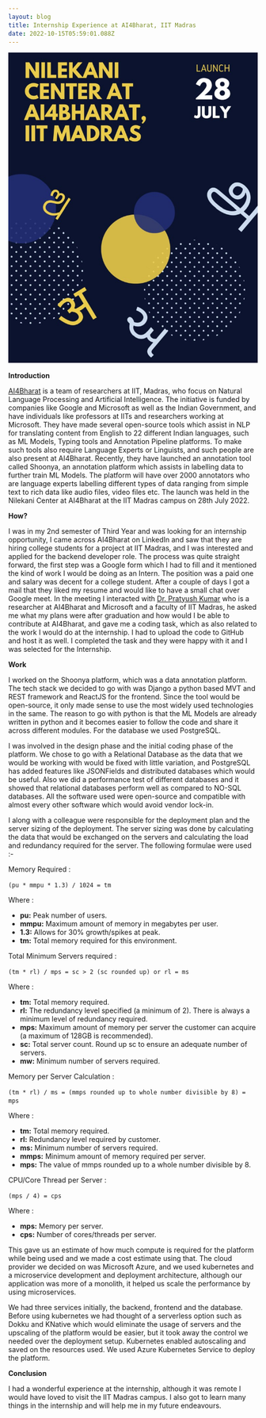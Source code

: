 ```yaml
---
layout: blog
title: Internship Experience at AI4Bharat, IIT Madras
date: 2022-10-15T05:59:01.088Z
---
```

![AI4Bharat](/images/uploads/flyershort_paapza.jpg "AI4Bharat")

**Introduction**

[AI4Bharat](https://ai4bharat.org/) is a team of researchers at IIT, Madras, who focus on Natural Language Processing and Artificial Intelligence. The initiative is funded by companies like Google and Microsoft as well as the Indian Government, and have individuals like professors at IITs and researchers working at Microsoft. They have made several open-source tools which assist in NLP for translating content from English to 22 different Indian languages, such as ML Models, Typing tools and Annotation Pipeline platforms. To make such tools also require Language Experts or Linguists, and such people are also present at AI4Bharat. Recently, they have launched an annotation tool called Shoonya, an annotation platform which assists in labelling data to further train ML Models. The platform will have over 2000 annotators who are language experts labelling different types of data ranging from simple text to rich data like audio files, video files etc. The launch was held in the Nilekani Center at AI4Bharat at the IIT Madras campus on 28th July 2022. 

**How?**

I was in my 2nd semester of Third Year and was looking for an internship opportunity, I came across AI4Bharat on LinkedIn and saw that they are hiring college students for a project at IIT Madras, and I was interested and applied for the backend developer role. The process was quite straight forward, the first step was a Google form which I had to fill and it mentioned the kind of work I would be doing as an Intern. The position was a paid one and salary was decent for a college student. After a couple of days I got a mail that they liked my resume and would like to have a small chat over Google meet. In the meeting I interacted with [Dr. Pratyush Kumar](https://www.linkedin.com/in/pratyush-kumar-8844a8a3/) who is a researcher at AI4Bharat and Microsoft and a faculty of IIT Madras, he asked me what my plans were after graduation and how would I be able to contribute at AI4Bharat, and gave me a coding task, which as also related to the work I would do at the internship. I had to upload the code to GitHub and host it as well. I completed the task and they were happy with it and I was selected for the Internship.

**Work**

I worked on the Shoonya platform, which was a data annotation platform. The tech stack we decided to go with was Django a python based MVT and REST framework and ReactJS for the frontend. Since the tool would be open-source, it only made sense to use the most widely used technologies in the same. The reason to go with python is that the ML Models are already written in python and it becomes easier to follow the code and share it across different modules. For the database we used PostgreSQL.

I was involved in the design phase and the initial coding phase of the platform. We chose to go with a Relational Database as the data that we would be working with would be fixed with little variation, and PostgreSQL has added features like JSONFields and distributed databases which would be useful. Also we did a performance test of different databases and it showed that relational databases perform well as compared to NO-SQL databases. All the software used were open-source and compatible with almost every other software which would avoid vendor lock-in.

I along with a colleague were responsible for the deployment plan and the server sizing of the deployment. The server sizing was done by calculating the data that would be exchanged on the servers and calculating the load and redundancy required for the server. The following formulae were used :-

Memory Required :

`(pu * mmpu * 1.3) / 1024 = tm`

Where :

* **pu:** Peak number of users.
* **mmpu:** Maximum amount of memory in megabytes per user.
* **1.3:** Allows for 30% growth/spikes at peak.
* **tm:** Total memory required for this environment.

Total Minimum Servers required :

`(tm * rl) / mps = sc > 2 (sc rounded up) or rl = ms`

Where :

* **tm:** Total memory required.
* **rl:** The redundancy level specified (a minimum of 2). There is always a minimum level of redundancy required.
* **mps:** Maximum amount of memory per server the customer can acquire (a maximum of 128GB is recommended).
* **sc:** Total server count. Round up sc to ensure an adequate number of servers.
* **mw:** Minimum number of servers required.

Memory per Server Calculation :

`(tm * rl) / ms = (mmps rounded up to whole number divisible by 8) = mps`

Where :

* **tm:** Total memory required.
* **rl:** Redundancy level required by customer.
* **ms:** Minimum number of servers required.
* **mmps:** Minimum amount of memory required per server.
* **mps:** The value of mmps rounded up to a whole number divisible by 8.

CPU/Core Thread per Server :

`(mps / 4) = cps`

Where :

* **mps:** Memory per server.
* **cps:** Number of cores/threads per server.

This gave us an estimate of how much compute is required for the platform while being used and we made a cost estimate using that. The cloud provider we decided on was Microsoft Azure, and we used kubernetes and a microservice development and deployment architecture, although our application was more of a monolith, it helped us scale the performance by using microservices. 

We had three services initially, the backend, frontend and the database. Before using kubernetes we had thought of a serverless option such as Dokku and KNative which would eliminate the usage of servers and the upscaling of the platform would be easier, but it took away the control we needed over the deployment setup. Kubernetes enabled autoscaling and saved on the resources used. We used Azure Kubernetes Service to deploy the platform.

**Conclusion**

I had a wonderful experience at the internship, although it was remote I would have loved to visit the IIT Madras campus. I also got to learn many things in the internship and will help me in my future endeavours.